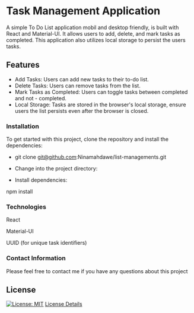 # Task Management Application

A simple To Do List application mobil and desktop friendly, is built with React and Material-UI. It allows users to add, delete, and mark tasks as completed. This application also utilizes local storage to persist the users tasks.

## Features

- Add Tasks: Users can add new tasks to their to-do list.
- Delete Tasks: Users can remove tasks from the list.
- Mark Tasks as Completed: Users can toggle tasks between completed and not - completed.
- Local Storage: Tasks are stored in the browser's local storage, ensure users the list persists even after the browser is closed.

### Installation

To get started with this project, clone the repository and install the dependencies:

- git clone git@github.com:Ninamahdawe/list-managements.git

- Change into the project directory:

- Install dependencies:

npm install

### Technologies

React

Material-UI

UUID (for unique task identifiers)

### Contact Information

Please feel free to contact me if you have any questions about this project

## License

[![License: MIT](https://img.shields.io/badge/License-MIT-yellow.svg)](https://opensource.org/licenses/MIT)
[License Details](https://opensource.org/licenses/MIT)
